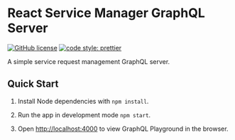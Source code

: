 # React Service Manager GraphQL Server

[![GitHub license](https://img.shields.io/badge/license-MIT-blue.svg)](https://github.com/derek-fong/react-service-manager-demo-server/blob/master/LICENSE)
[![code style: prettier](https://img.shields.io/badge/code_style-prettier-ff69b4.svg?style=flat-square)](https://github.com/prettier/prettier)

A simple service request management GraphQL server.

## Quick Start

1. Install Node dependencies with `npm install`.

2. Run the app in development mode `npm start`.

3. Open [http://localhost:4000](http://localhost:4000) to view GraphQL Playground in the browser.
